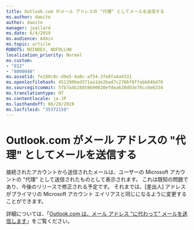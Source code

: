 ```yaml
---
title: Outlook.com がメール アドレスの "代理" としてメールを送信する
ms.author: daeite
author: daeite
manager: joallard
ms.date: 6/4/2019
ms.audience: Admin
ms.topic: article
ROBOTS: NOINDEX, NOFOLLOW
localization_priority: Normal
ms.custom:
- "812"
- "8000048"
ms.assetid: fe180c8c-d9e5-4a8c-af54-3fe8fa4a4331
ms.openlocfilehash: 451390bed371aa1de2bad7c2766f8ffabb04bd76
ms.sourcegitcommit: 5fb7a4b28859690020efdea630d03e70cc0e6334
ms.translationtype: HT
ms.contentlocale: ja-JP
ms.lasthandoff: 06/28/2019
ms.locfileid: "35372158"
---
```

# <a name="outlookcom-sends-email-on-behalf-of-my-email-address"></a>Outlook.com がメール アドレスの "代理" としてメールを送信する

接続されたアカウントから送信されたメールは、ユーザーの Microsoft アカウントの "代理" として送信されたものとして表示されます。 これは既知の問題であり、今後のリリースで修正される予定です。 それまでは、[差出人] アドレスがプライマリの Microsoft アカウント エイリアスと同じになるように変更することができます。
  
詳細については、「[Outlook.com は、メール アドレス "に代わって" メールを送信します](https://go.microsoft.com/fwlink/p/?linkid=2001600&amp;clcid=0x409)」をご覧ください。
